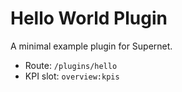 
# Hello World Plugin

A minimal example plugin for Supernet.

- Route: `/plugins/hello`
- KPI slot: `overview:kpis`
